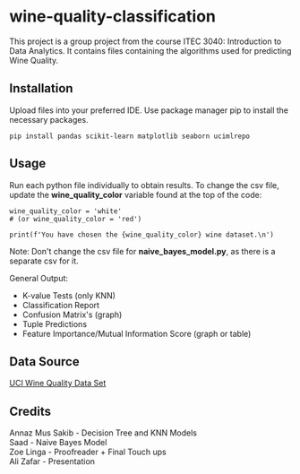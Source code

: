 # wine-quality-classification

This project is a group project from the course ITEC 3040: 
Introduction to Data Analytics. It contains files containing 
the algorithms used for predicting Wine Quality. 

## Installation

Upload files into your preferred IDE. Use package manager pip to install the necessary packages.

```pip install pandas scikit-learn matplotlib seaborn ucimlrepo```

## Usage

Run each python file individually to obtain results. To change the csv file, update the **wine_quality_color** variable
found at the top of the code:

```#select wine quality color data set here ('white' or 'red')
wine_quality_color = 'white' 
# (or wine_quality_color = 'red')

print(f'You have chosen the {wine_quality_color} wine dataset.\n')
```
Note: Don't change the csv file for __naive_bayes_model.py__, as there is a separate csv for it.

General Output:

- K-value Tests (only KNN)
- Classification Report
- Confusion Matrix's (graph)
- Tuple Predictions
- Feature Importance/Mutual Information Score (graph or table)

## Data Source

[UCI Wine Quality Data Set](https://archive.ics.uci.edu/ml/datasets/wine+quality)

## Credits

Annaz Mus Sakib - Decision Tree and KNN Models   
Saad - Naive Bayes Model   
Zoe Linga - Proofreader + Final Touch ups   
Ali Zafar - Presentation
